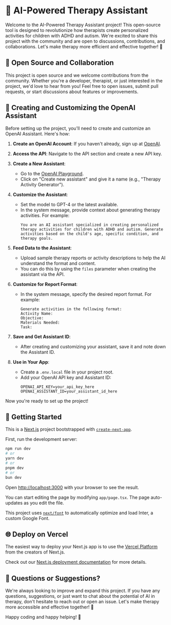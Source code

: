 # 🌟 AI-Powered Therapy Assistant

Welcome to the AI-Powered Therapy Assistant project! This open-source tool is designed to revolutionize how therapists create personalized activities for children with ADHD and autism. We're excited to share this project with the community and are open to discussions, contributions, and collaborations. Let's make therapy more efficient and effective together! 🚀

## 🤝 Open Source and Collaboration

This project is open source and we welcome contributions from the community. Whether you're a developer, therapist, or just interested in the project, we'd love to hear from you! Feel free to open issues, submit pull requests, or start discussions about features or improvements.

## 🎨 Creating and Customizing the OpenAI Assistant

Before setting up the project, you'll need to create and customize an OpenAI Assistant. Here's how:

1. **Create an OpenAI Account**: If you haven't already, sign up at [OpenAI](https://openai.com/).

2. **Access the API**: Navigate to the API section and create a new API key.

3. **Create a New Assistant**:
   - Go to the [OpenAI Playground](https://platform.openai.com/playground).
   - Click on "Create new assistant" and give it a name (e.g., "Therapy Activity Generator").

4. **Customize the Assistant**:
   - Set the model to GPT-4 or the latest available.
   - In the system message, provide context about generating therapy activities. For example:
     ```
     You are an AI assistant specialized in creating personalized therapy activities for children with ADHD and autism. Generate activities based on the child's age, specific condition, and therapy goals.
     ```

5. **Feed Data to the Assistant**:
   - Upload sample therapy reports or activity descriptions to help the AI understand the format and content.
   - You can do this by using the `files` parameter when creating the assistant via the API.

6. **Customize for Report Format**:
   - In the system message, specify the desired report format. For example:
     ```
     Generate activities in the following format:
     Activity Name:
     Objective:
     Materials Needed:
     Task:
     ```

7. **Save and Get Assistant ID**:
   - After creating and customizing your assistant, save it and note down the Assistant ID.

8. **Use in Your App**:
   - Create a `.env.local` file in your project root.
   - Add your OpenAI API key and Assistant ID:
     ```
     OPENAI_API_KEY=your_api_key_here
     OPENAI_ASSISTANT_ID=your_assistant_id_here
     ```

Now you're ready to set up the project!

## 🚀 Getting Started

This is a [Next.js](https://nextjs.org/) project bootstrapped with [`create-next-app`](https://github.com/vercel/next.js/tree/canary/packages/create-next-app).

First, run the development server:

```bash
npm run dev
# or
yarn dev
# or
pnpm dev
# or
bun dev
```

Open [http://localhost:3000](http://localhost:3000) with your browser to see the result.

You can start editing the page by modifying `app/page.tsx`. The page auto-updates as you edit the file.

This project uses [`next/font`](https://nextjs.org/docs/basic-features/font-optimization) to automatically optimize and load Inter, a custom Google Font.

## 🌐 Deploy on Vercel

The easiest way to deploy your Next.js app is to use the [Vercel Platform](https://vercel.com/new?utm_medium=default-template&filter=next.js&utm_source=create-next-app&utm_campaign=create-next-app-readme) from the creators of Next.js.

Check out our [Next.js deployment documentation](https://nextjs.org/docs/deployment) for more details.

## 🤔 Questions or Suggestions?

We're always looking to improve and expand this project. If you have any questions, suggestions, or just want to chat about the potential of AI in therapy, don't hesitate to reach out or open an issue. Let's make therapy more accessible and effective together! 💪

Happy coding and happy helping! 🎉

